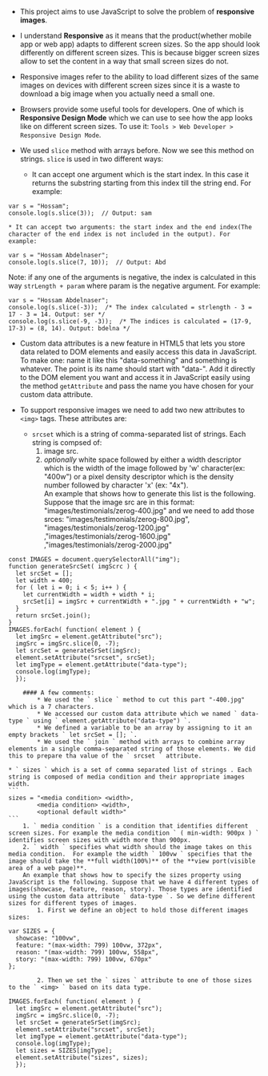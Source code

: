* This project aims to use JavaScript to solve the problem of **responsive images**.
* I understand **Responsive** as it means that the product(whether mobile app or web app) adapts to different screen sizes. So the app should look differently on different screen sizes. This is because bigger screen sizes allow to set the content in a way that small screen sizes do not.
* Responsive images refer to the ability to load different sizes of the same images on devices with different screen sizes since it is a waste to download a big image when you actually need a small one.
* Browsers provide some useful tools for developers. One of which is **Responsive Design Mode** which we can use to see how the app looks like on different screen sizes. To use it: ` Tools > Web Developer > Responsive Design Mode `.

* We used `slice` method with arrays before. Now we see this method on strings. `slice` is used in two different ways:
    * It can accept one argument which is the start index. In this case it returns the substring starting from this index till the string end. For example:
```
var s = "Hossam";
console.log(s.slice(3));  // Output: sam
```
    * It can accept two arguments: the start index and the end index(The character of the end index is not included in the output). For example:
```
var s = "Hossam Abdelnaser";
console.log(s.slice(7, 10));  // Output: Abd
```
Note: if any one of the arguments is negative, the index is calculated in this way `strLength + param` where param is the negative argument. For example:
```
var s = "Hossam Abdelnaser";
console.log(s.slice(-3));  /* The index calculated = strlength - 3 = 17 - 3 = 14. Output: ser */
console.log(s.slice(-9, -3));  /* The indices is calculated = (17-9, 17-3) = (8, 14). Output: bdelna */
```

* Custom data attributes is a new feature in HTML5 that lets you store data related to DOM elements and easily access this data in JavaScript. To make one: name it like this "data-something" and something is whatever. The point is its name should start with "data-". Add it directly to the DOM element you want and access it in JavaScript easily using the method ` getAttribute ` and pass the name you have chosen for your custom data attribute.

* To support responsive images we need to add two new attributes to ` <img> ` tags. These attributes are:
    * ` srcset ` which is a string of comma-separated list of strings. Each string is compsed of:
        1. image src.
        2. _optionally_ white space followed by either a width descriptor which is the width of the image followed by 'w' character(ex: "400w") or a pixel density descriptor which is the density number followed by character 'x' (ex: "4x").  
    An example that shows how to generate this list is the following. Suppose that the image src are in this format: "images/testimonials/zerog-400.jpg" and we need to add those srces: "images/testimonials/zerog-800.jpg", "images/testimonials/zerog-1200.jpg" ,"images/testimonials/zerog-1600.jpg" ,"images/testimonials/zerog-2000.jpg"
```
const IMAGES = document.querySelectorAll("img");
function generateSrcSet( imgScrc ) {
  let srcSet = [];
  let width = 400;
  for ( let i = 0; i < 5; i++ ) {
    let currentWidth = width + width * i;
    srcSet[i] = imgSrc + currentWidth + ".jpg " + currentWidth + "w";
  }
  return srcSet.join();
}
IMAGES.forEach( function( element ) {
  let imgSrc = element.getAttribute("src");
  imgSrc = imgSrc.slice(0, -7);
  let srcSet = generateSrSet(imgSrc);
  element.setAttribute("srcset", srcSet);
  let imgType = element.getAttribute("data-type");
  console.log(imgType);
  });
```

        #### A few comments:
            * We used the ` slice ` method to cut this part "-400.jpg" which is a 7 characters.
            * We accessed our custom data attribute which we named ` data-type ` using ` element.getAttribute("data-type") `.
            * We defined a variable to be an array by assigning to it an empty brackets ` let srcSet = []; `.
            * We used the ` join ` method with arrays to combine array elements in a single comma-separated string of those elements. We did this to prepare tha value of the ` srcset ` attribute.

    * ` sizes ` which is a set of comma separated list of strings . Each string is composed of media condition and their appropriate images width.
    ```
    sizes = "<media condition> <width>,
            <media condition> <width>,
            <optional default width>"  
    ```
        1. ` media condition ` is a condition that identifies different screen sizes. For example the media condition ` ( min-width: 900px ) ` identifies screen sizes with width more than 900px.
        2. ` width ` specifies what width should the image takes on this media condition.  For example the width ` 100vw ` specifies that the image should take the **full width(100%)** of the **view port(visible area of a web page)**.  
        An example that shows how to specify the sizes property using JavaScript is the following. Suppose that we have 4 different types of images(showcase, feature, reason, story). Those types are identified using the custom data attribute ` data-type `. So we define different sizes for different types of images.
            1. First we define an object to hold those different images sizes:
```
var SIZES = {
  showcase: "100vw",
  feature: "(max-width: 799) 100vw, 372px",
  reason: "(max-width: 799) 100vw, 558px",
  story: "(max-width: 799) 100vw, 670px"
};
```
            2. Then we set the ` sizes ` attribute to one of those sizes to the ` <img> ` based on its data type.
```
IMAGES.forEach( function( element ) {
  let imgSrc = element.getAttribute("src");
  imgSrc = imgSrc.slice(0, -7);
  let srcSet = generateSrSet(imgSrc);
  element.setAttribute("srcset", srcSet);
  let imgType = element.getAttribute("data-type");
  console.log(imgType);
  let sizes = SIZES[imgType];
  element.setAttribute("sizes", sizes);
  });
```
